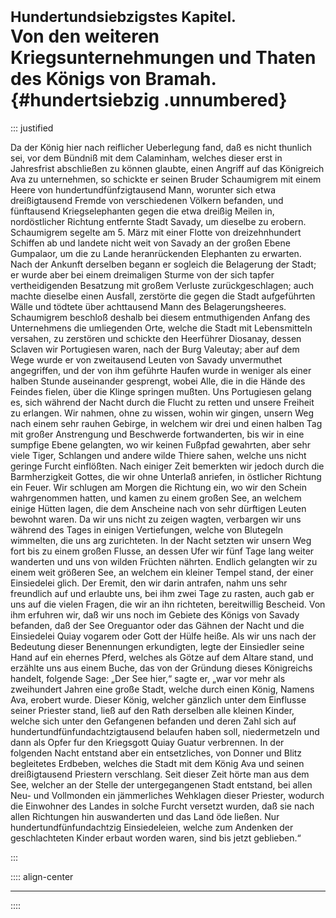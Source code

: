 # <small>Hundertundsiebzigstes Kapitel.</small><br />Von den weiteren Kriegsunternehmungen und Thaten des Königs von Bramah.{#hundertsiebzig .unnumbered}

::: justified

Da der König hier nach reiflicher Ueberlegung fand, daß es nicht thunlich sei,
vor dem Bündniß mit dem Calaminham, welches dieser erst in Jahresfrist
abschließen zu können glaubte, einen Angriff auf das Königreich Ava zu
unternehmen, so schickte er seinen Bruder Schaumigrem mit einem Heere von
hundertundfünfzigtausend Mann, worunter sich etwa dreißigtausend Fremde von
verschiedenen Völkern befanden, und fünftausend Kriegselephanten gegen die etwa
dreißig Meilen in, nordöstlicher Richtung entfernte Stadt Savady, um dieselbe zu
erobern. Schaumigrem segelte am 5. März mit einer Flotte von dreizehnhundert
Schiffen ab und landete nicht weit von Savady an der großen Ebene Gumpalaor, um
die zu Lande heranrückenden Elephanten zu erwarten. Nach der Ankunft derselben
begann er sogleich die Belagerung der Stadt; er wurde aber bei einem dreimaligen
Sturme von der sich tapfer vertheidigenden Besatzung mit großem Verluste
zurückgeschlagen; auch machte dieselbe einen Ausfall, zerstörte die gegen die
Stadt aufgeführten Wälle und tödtete über achttausend Mann des
Belagerungsheeres. Schaumigrem beschloß deshalb bei diesem entmuthigenden Anfang
des Unternehmens die umliegenden Orte, welche die Stadt mit Lebensmitteln
versahen, zu zerstören und schickte den Heerführer Diosanay, dessen Sclaven wir
Portugiesen waren, nach der Burg Valeutay; aber auf dem Wege wurde er von
zweitausend Leuten von Savady unvermuthet angegriffen, und der von ihm geführte
Haufen wurde in weniger als einer halben Stunde auseinander gesprengt, wobei
Alle, die in die Hände des Feindes fielen, über die Klinge springen mußten. Uns
Portugiesen gelang es, sich während der Nacht durch die Flucht zu retten und
unsere Freiheit zu erlangen. Wir nahmen, ohne zu wissen, wohin wir gingen,
unsern Weg nach einem sehr rauhen Gebirge, in welchem wir drei und einen halben
Tag mit großer Anstrengung und Beschwerde fortwanderten, bis wir in eine
sumpfige Ebene gelangten, wo wir keinen Fußpfad gewahrten, aber sehr viele
Tiger, Schlangen und andere wilde Thiere sahen, welche uns nicht geringe Furcht
einflößten. Nach einiger Zeit bemerkten wir jedoch durch die Barmherzigkeit
Gottes, die wir ohne Unterlaß anriefen, in östlicher Richtung ein Feuer. Wir
schlugen am Morgen die Richtung ein, wo wir den Schein wahrgenommen hatten, und
kamen zu einem großen See, an welchem einige Hütten lagen, die dem Anscheine
nach von sehr dürftigen Leuten bewohnt waren. Da wir uns nicht zu zeigen wagten,
verbargen wir uns während des Tages in einigen Vertiefungen, welche von
Blutegeln wimmelten, die uns arg zurichteten. In der Nacht setzten wir unsern
Weg fort bis zu einem großen Flusse, an dessen Ufer wir fünf Tage lang weiter
wanderten und uns von wilden Früchten nährten. Endlich gelangten wir zu einem
weit größeren See, an welchem ein kleiner Tempel stand, der einer Einsiedelei
glich. Der Eremit, den wir darin antrafen, nahm uns sehr freundlich auf und
erlaubte uns, bei ihm zwei Tage zu rasten, auch gab er uns auf die vielen
Fragen, die wir an ihn richteten, bereitwillig Bescheid. Von ihm erfuhren wir,
daß wir uns noch im Gebiete des Königs von Savady befanden, daß der See
Oreguantor oder das Gähnen der Nacht und die Einsiedelei Quiay vogarem oder Gott
der Hülfe heiße. Als wir uns nach der Bedeutung dieser Benennungen erkundigten,
legte der Einsiedler seine Hand auf ein ehernes Pferd, welches als Götze auf dem
Altare stand, und erzählte uns aus einem Buche, das von der Gründung dieses
Königreichs handelt, folgende Sage: „Der See hier,“ sagte er, „war vor mehr als
zweihundert Jahren eine große Stadt, welche durch einen König, Namens Ava,
erobert wurde. Dieser König, welcher gänzlich unter dem Einflusse seiner
Priester stand, ließ auf den Rath derselben alle kleinen Kinder, welche sich
unter den Gefangenen befanden und deren Zahl sich auf
hundertundfünfundachtzigtausend belaufen haben soll, niedermetzeln und dann als
Opfer fur den Kriegsgott Quiay Guatur verbrennen. In der folgenden Nacht
entstand aber ein entsetzliches, von Donner und Blitz begleitetes Erdbeben,
welches die Stadt mit dem König Ava und seinen dreißigtausend Priestern
verschlang. Seit dieser Zeit hörte man aus dem See, welcher an der Stelle der
untergegangenen Stadt entstand, bei allen Neu- und Vollmonden ein jämmerliches
Wehklagen dieser Priester, wodurch die Einwohner des Landes in solche Furcht
versetzt wurden, daß sie nach allen Richtungen hin auswanderten und das Land öde
ließen. Nur hundertundfünfundachtzig Einsiedeleien, welche zum Andenken der
geschlachteten Kinder erbaut worden waren, sind bis jetzt geblieben.“ 


:::

:::: align-center
****
::::
